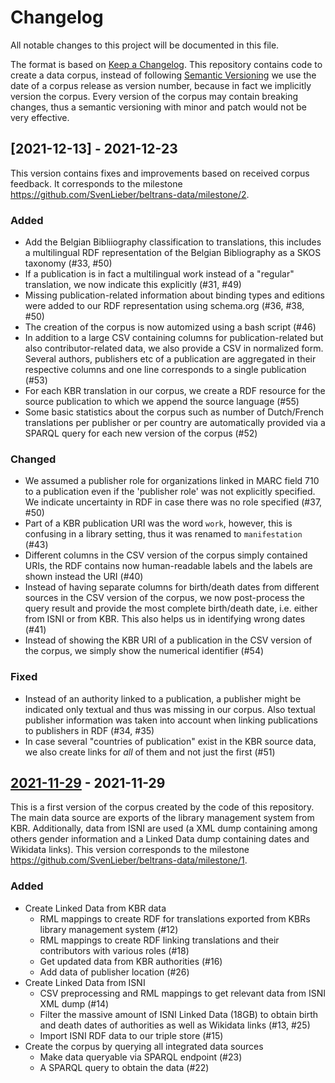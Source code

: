 # Changelog

All notable changes to this project will be documented in this file.

The format is based on [Keep a Changelog](https://keepachangelog.com/en/1.0.0/).
This repository contains code to create a data corpus, instead of following [Semantic Versioning](https://semver.org/spec/v2.0.0.html) we use the date of a corpus release as version number, because in fact we implicitly version the corpus.
Every version of the corpus may contain breaking changes, thus a semantic versioning with minor and patch would not be very effective.

## [2021-12-13] - 2021-12-23

This version contains fixes and improvements based on received corpus feedback.
It corresponds to the milestone https://github.com/SvenLieber/beltrans-data/milestone/2.

### Added

- Add the Belgian Bibliiography classification to translations, this includes a multilingual RDF representation of the Belgian Bibliography as a SKOS taxonomy (#33, #50)
- If a publication is in fact a multilingual work instead of a "regular" translation, we now indicate this explicitly (#31, #49)
- Missing publication-related information about binding types and editions were added to our RDF representation using schema.org (#36, #38, #50)
- The creation of the corpus is now automized using a bash script (#46)
- In addition to a large CSV containing columns for publication-related but also contributor-related data, we also provide a CSV in normalized form. Several authors, publishers etc of a publication are aggregated in their respective columns and one line corresponds to a single publication (#53)
- For each KBR translation in our corpus, we create a RDF resource for the source publication to which we append the source language (#55)
- Some basic statistics about the corpus such as number of Dutch/French translations per publisher or per country are automatically provided via a SPARQL query for each new version of the corpus (#52)

### Changed

- We assumed a publisher role for organizations linked in MARC field 710 to a publication even if the 'publisher role' was not explicitly specified. We indicate uncertainty in RDF in case there was no role specified (#37, #50)
- Part of a KBR publication URI was the word `work`, however, this is confusing in a library setting, thus it was renamed to `manifestation` (#43)
- Different columns in the CSV version of the corpus simply contained URIs, the RDF contains now human-readable labels and the labels are shown instead the URI (#40)
- Instead of having separate columns for birth/death dates from different sources in the CSV version of the corpus, we now post-process the query result and provide the most complete birth/death date, i.e. either from ISNI or from KBR. This also helps us in identifying wrong dates (#41)
- Instead of showing the KBR URI of a publication in the CSV version of the corpus, we simply show the numerical identifier (#54)

### Fixed

- Instead of an authority linked to a publication, a publisher might be indicated only textual and thus was missing in our corpus. Also textual publisher information was taken into account when linking publications to publishers in RDF (#34, #35)
- In case several "countries of publication" exist in the KBR source data, we also create links for *all* of them and not just the first (#51)

## [2021-11-29] - 2021-11-29

This is a first version of the corpus created by the code of this repository.
The main data source are exports of the library management system from KBR. Additionally, data from ISNI are used (a XML dump containing among others gender information and a Linked Data dump containing dates and Wikidata links).
This version corresponds to the milestone https://github.com/SvenLieber/beltrans-data/milestone/1.

### Added

- Create Linked Data from KBR data
  - RML mappings to create RDF for translations exported from KBRs library management system (#12)
  - RML mappings to create RDF linking translations and their contributors with various roles (#18)
  - Get updated data from KBR authorities (#16)
  - Add data of publisher location (#26)
- Create Linked Data from ISNI
  - CSV preprocessing and RML mappings to get relevant data from ISNI XML dump (#14)
  - Filter the massive amount of ISNI Linked Data (18GB) to obtain birth and death dates of authorities as well as Wikidata links (#13, #25)
  - Import ISNI RDF data to our triple store (#15)
- Create the corpus by querying all integrated data sources
  - Make data queryable via SPARQL endpoint (#23)
  - A SPARQL query to obtain the data (#22)

[2021-11-29]: https://github.com/SvenLieber/beltrans-data/releases/tag/2021-11-29
[2021-12-23]: https://github.com/SvenLieber/beltrans-data/compare/2021-11-29...2021-12-23

